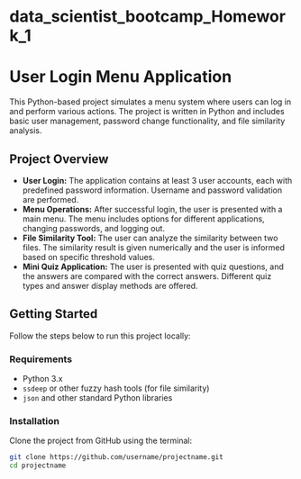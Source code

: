 # data_scientist_bootcamp_Homework_1
# User Login Menu Application

This Python-based project simulates a menu system where users can log in and perform various actions. The project is written in Python and includes basic user management, password change functionality, and file similarity analysis.

## Project Overview

- **User Login:** The application contains at least 3 user accounts, each with predefined password information. Username and password validation are performed.
- **Menu Operations:** After successful login, the user is presented with a main menu. The menu includes options for different applications, changing passwords, and logging out.
- **File Similarity Tool:** The user can analyze the similarity between two files. The similarity result is given numerically and the user is informed based on specific threshold values.
- **Mini Quiz Application:** The user is presented with quiz questions, and the answers are compared with the correct answers. Different quiz types and answer display methods are offered.

## Getting Started

Follow the steps below to run this project locally:

### Requirements

- Python 3.x
- `ssdeep` or other fuzzy hash tools (for file similarity)
- `json` and other standard Python libraries

### Installation

Clone the project from GitHub using the terminal:

```bash
git clone https://github.com/username/projectname.git
cd projectname

